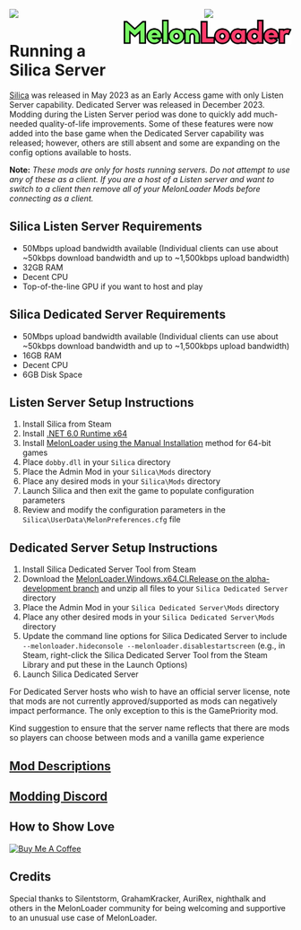 <p align="center">
    <img src="https://silicagame.com/_next/static/media/silica_logo.37ea77ee.svg" width="200" style="float:left" />&nbsp&nbsp&nbsp&nbsp&nbsp&nbsp&nbsp&nbsp&nbsp
    <img src="https://cdn.pixabay.com/photo/2012/04/10/23/39/sign-27080_1280.png" width="42" class="center" />  &nbsp&nbsp&nbsp&nbsp&nbsp&nbsp&nbsp
    <img src="https://raw.githubusercontent.com/LavaGang/MelonLoader.Installer/master/Resources/ML_Text.png" width="300" style="float:right" />  
</p>

# Running a Silica Server
[Silica](https://silicagame.com/news/welcome) was released in May 2023 as an Early Access game with only Listen Server capability. Dedicated Server was released in December 2023. Modding during the Listen Server period was done to quickly add much-needed quality-of-life improvements. Some of these features were now added into the base game when the Dedicated Server capability was released; however, others are still absent and some are expanding on the config options available to hosts.

**Note:** *These mods are only for hosts running servers. Do not attempt to use any of these as a client. If you are a host of a Listen server and want to switch to a client then remove all of your MelonLoader Mods before connecting as a client.*

## Silica Listen Server Requirements
- 50Mbps upload bandwidth available (Individual clients can use about ~50kbps download bandwidth and up to ~1,500kbps upload bandwidth)
- 32GB RAM
- Decent CPU
- Top-of-the-line GPU if you want to host and play

## Silica Dedicated Server Requirements
- 50Mbps upload bandwidth available (Individual clients can use about ~50kbps download bandwidth and up to ~1,500kbps upload bandwidth)
- 16GB RAM
- Decent CPU
- 6GB Disk Space

## Listen Server Setup Instructions
1. Install Silica from Steam
2. Install [.NET 6.0 Runtime x64](https://dotnet.microsoft.com/en-us/download/dotnet/6.0)
3. Install [MelonLoader using the Manual Installation](https://melonwiki.xyz/#/README?id=manual-installation) method for 64-bit games
4. Place `dobby.dll` in your `Silica` directory
6. Place the Admin Mod in your `Silica\Mods` directory
7. Place any desired mods in your `Silica\Mods` directory
8. Launch Silica and then exit the game to populate configuration parameters
9. Review and modify the configuration parameters in the `Silica\UserData\MelonPreferences.cfg` file

## Dedicated Server Setup Instructions
1. Install Silica Dedicated Server Tool from Steam
2. Download the [MelonLoader.Windows.x64.CI.Release on the alpha-development branch](https://github.com/LavaGang/MelonLoader/actions/runs/7427565301) and unzip all files to your `Silica Dedicated Server` directory
3. Place the Admin Mod in your `Silica Dedicated Server\Mods` directory
4. Place any other desired mods in your `Silica Dedicated Server\Mods` directory
5. Update the command line options for Silica Dedicated Server to include `--melonloader.hideconsole --melonloader.disablestartscreen` (e.g., in Steam, right-click the Silica Dedicated Server Tool from the Steam Library and put these in the Launch Options)
6. Launch Silica Dedicated Server

For Dedicated Server hosts who wish to have an official server license, note that mods are not currently approved/supported as mods can negatively impact performance. The only exception to this is the GamePriority mod.

Kind suggestion to ensure that the server name reflects that there are mods so players can choose between mods and a vanilla game experience

## [Mod Descriptions](https://github.com/data-bomb/Silica/wiki/Mod-Descriptions)

## <a href="https://discord.gg/5SHQxFaess">Modding Discord</a>

## How to Show Love
<a href="https://www.buymeacoffee.com/databomb" target="_blank"><img src="https://cdn.buymeacoffee.com/buttons/default-orange.png" alt="Buy Me A Coffee" height="41" width="174"></a>

## Credits
Special thanks to Silentstorm, GrahamKracker, AuriRex, nighthalk and others in the MelonLoader community for being welcoming and supportive to an unusual use case of MelonLoader.
